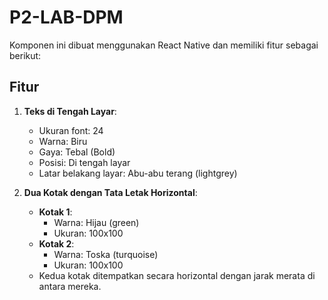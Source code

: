 # P2-LAB-DPM

Komponen ini dibuat menggunakan React Native dan memiliki fitur sebagai berikut:

## Fitur
1. **Teks di Tengah Layar**:
   - Ukuran font: 24
   - Warna: Biru
   - Gaya: Tebal (Bold)
   - Posisi: Di tengah layar
   - Latar belakang layar: Abu-abu terang (lightgrey)

2. **Dua Kotak dengan Tata Letak Horizontal**:
   - **Kotak 1**:
     - Warna: Hijau (green)
     - Ukuran: 100x100
   - **Kotak 2**:
     - Warna: Toska (turquoise)
     - Ukuran: 100x100
   - Kedua kotak ditempatkan secara horizontal dengan jarak merata di antara mereka.
